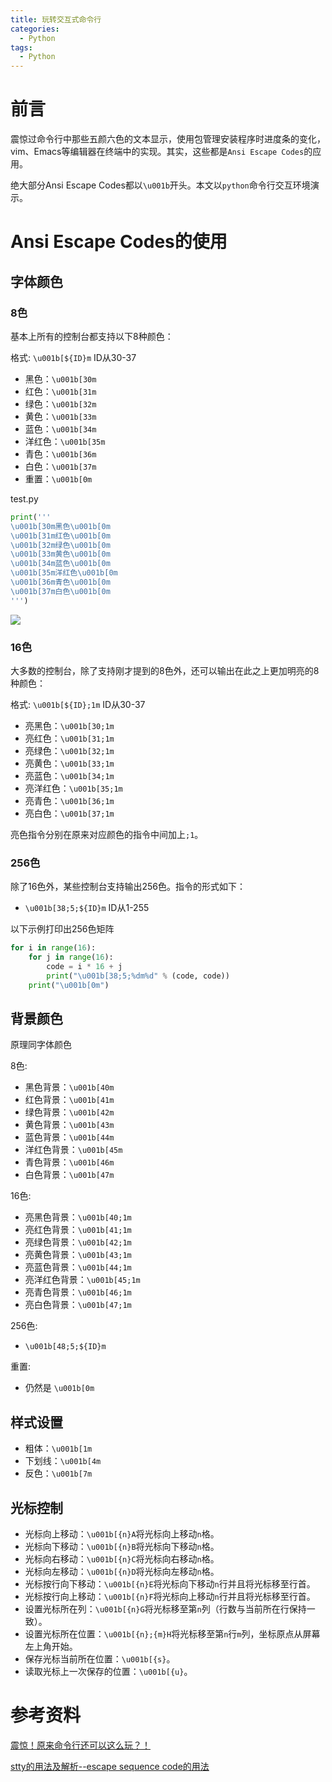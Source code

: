 ```yaml
---
title: 玩转交互式命令行
categories:
  - Python
tags:
  - Python
---
```


# 前言

震惊过命令行中那些五颜六色的文本显示，使用包管理安装程序时进度条的变化，vim、Emacs等编辑器在终端中的实现。其实，这些都是`Ansi Escape Codes`的应用。

绝大部分Ansi Escape Codes都以`\u001b`开头。本文以`python`命令行交互环境演示。



# Ansi Escape Codes的使用

## 字体颜色

### 8色

基本上所有的控制台都支持以下8种颜色：

格式: `\u001b[${ID}m` ID从30-37

- 黑色：`\u001b[30m`
- 红色：`\u001b[31m`
- 绿色：`\u001b[32m`
- 黄色：`\u001b[33m`
- 蓝色：`\u001b[34m`
- 洋红色：`\u001b[35m`
- 青色：`\u001b[36m`
- 白色：`\u001b[37m`
- 重置：`\u001b[0m`

test.py

```python
print('''
\u001b[30m黑色\u001b[0m
\u001b[31m红色\u001b[0m
\u001b[32m绿色\u001b[0m
\u001b[33m黄色\u001b[0m
\u001b[34m蓝色\u001b[0m
\u001b[35m洋红色\u001b[0m
\u001b[36m青色\u001b[0m
\u001b[37m白色\u001b[0m
''')
```

![](http://xiaoyulive.oss-cn-beijing.aliyuncs.com/imgs/0007.jpg)

### 16色

大多数的控制台，除了支持刚才提到的8色外，还可以输出在此之上更加明亮的8种颜色：

格式: `\u001b[${ID};1m` ID从30-37

- 亮黑色：`\u001b[30;1m`
- 亮红色：`\u001b[31;1m`
- 亮绿色：`\u001b[32;1m`
- 亮黄色：`\u001b[33;1m`
- 亮蓝色：`\u001b[34;1m`
- 亮洋红色：`\u001b[35;1m`
- 亮青色：`\u001b[36;1m`
- 亮白色：`\u001b[37;1m`

亮色指令分别在原来对应颜色的指令中间加上`;1`。



### 256色

除了16色外，某些控制台支持输出256色。指令的形式如下：

- `\u001b[38;5;${ID}m` ID从1-255

以下示例打印出256色矩阵

```python
for i in range(16):
    for j in range(16):
        code = i * 16 + j
        print("\u001b[38;5;%dm%d" % (code, code))
    print("\u001b[0m")
```





## 背景颜色

原理同字体颜色

8色:

- 黑色背景：`\u001b[40m`
- 红色背景：`\u001b[41m`
- 绿色背景：`\u001b[42m`
- 黄色背景：`\u001b[43m`
- 蓝色背景：`\u001b[44m`
- 洋红色背景：`\u001b[45m`
- 青色背景：`\u001b[46m`
- 白色背景：`\u001b[47m`

16色:

- 亮黑色背景：`\u001b[40;1m`
- 亮红色背景：`\u001b[41;1m`
- 亮绿色背景：`\u001b[42;1m`
- 亮黄色背景：`\u001b[43;1m`
- 亮蓝色背景：`\u001b[44;1m`
- 亮洋红色背景：`\u001b[45;1m`
- 亮青色背景：`\u001b[46;1m`
- 亮白色背景：`\u001b[47;1m`

256色:

- `\u001b[48;5;${ID}m`

重置:

- 仍然是 `\u001b[0m`



## 样式设置

- 粗体：`\u001b[1m`
- 下划线：`\u001b[4m`
- 反色：`\u001b[7m`



## 光标控制

- 光标向上移动：`\u001b[{n}A`将光标向上移动`n`格。
- 光标向下移动：`\u001b[{n}B`将光标向下移动`n`格。
- 光标向右移动：`\u001b[{n}C`将光标向右移动`n`格。
- 光标向左移动：`\u001b[{n}D`将光标向左移动`n`格。
- 光标按行向下移动：`\u001b[{n}E`将光标向下移动`n`行并且将光标移至行首。
- 光标按行向上移动：`\u001b[{n}F`将光标向上移动`n`行并且将光标移至行首。
- 设置光标所在列：`\u001b[{n}G`将光标移至第`n`列（行数与当前所在行保持一致）。
- 设置光标所在位置：`\u001b[{n};{m}H`将光标移至第`n`行`m`列，坐标原点从屏幕左上角开始。
- 保存光标当前所在位置：`\u001b[{s}`。
- 读取光标上一次保存的位置：`\u001b[{u}`。



# 参考资料

[震惊！原来命令行还可以这么玩？！](http://mp.weixin.qq.com/s/PrYBXRoUApbcalaIgY7LPQ) 

[stty的用法及解析--escape sequence code的用法](http://blog.csdn.net/justheretobe/article/details/7259718) 